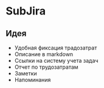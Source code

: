 # SubJira

## Идея

* Удобная фиксация традозатрат
* Описание в markdown
* Ссылки на систему учета задач
* Отчет по трудозатратам
* Заметки
* Напоминания
